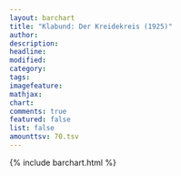 ```yaml
---
layout: barchart
title: "Klabund: Der Kreidekreis (1925)"
author:
description:
headline:
modified:
category:
tags:
imagefeature: 
mathjax: 
chart: 
comments: true
featured: false
list: false
amounttsv: 70.tsv
---
```

{% include barchart.html %}
